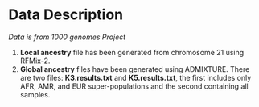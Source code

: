 # Data Description
_Data is from 1000 genomes Project_
1. **Local ancestry** file has been generated from chromosome 21 using RFMix-2.
2. **Global ancestry** files have been generated using ADMIXTURE. There are two files: **K3.results.txt** and **K5.results.txt**, the first includes only AFR, AMR, and EUR super-populations and the second containing all samples. 

